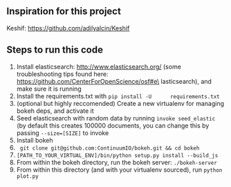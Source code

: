 ## Inspiration for this project
Keshif: https://github.com/adilyalcin/Keshif

## Steps to run this code
1. Install elasticsearch: http://www.elasticsearch.org/	(some troubleshooting tips found here: https://github.com/CenterForOpenScience/osf#e\
lasticsearch), and make sure it is running
2. Install the requirements.txt with ``` pip install -U	     requirements.txt ```
3. (optional but highly reccomended) Create a new virtualenv for managing bokeh deps, and activate it
4. Seed elasticsearch with random data by running ``` invoke seed_elastic ``` (by default this creates 100000 documents, you can change this by passing ``` --size=[SIZE] ``` to invoke
5. Install bokeh
  1. ``` git clone git@github.com:ContinuumIO/bokeh.git	&& cd bokeh```
  2. ``` [PATH_TO_YOUR_VIRTUAL_ENV]/bin/python setup.py	install	--build_js ```
6. From within the bokeh directory, run the bokeh server: ``` ./bokeh-server ```
7. From within this directory (and with your virtualenv sourced), run ``` python plot.py ```